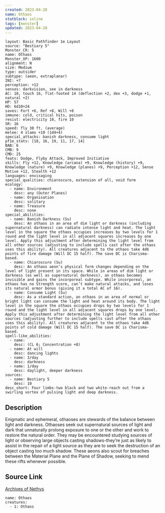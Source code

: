```yaml
---
created: 2023-04-28
name: Othaos
statblock: inline
tags: [monster]
updated: 2023-04-28
---
```

```statblock
layout: Basic Pathfinder 1e Layout
source: "Bestiary 5"
Monster_CR: 5
name: Othaos
Monster_XP: 1600
alignment: N
size: Medium
type: outsider
subtype: (aeon, extraplanar)
INI: +7
perception: +12
senses: darkvision, see in darkness
AC: 18, touch 16, flat-footed 14 (deflection +2, dex +3, dodge +1, natural +2)
HP: 57
HD: 6d10+24
saves: Fort +6, Ref +8, Will +8
immune: cold, critical hits, poison
resist: electricity 10, fire 10
SR: 16
speed: fly 30 ft. (average)
melee: 4 slams +10 (1d4+4)
special_attacks: banish darkness, consume light
pf1e_stats: [18, 16, 19, 11, 17, 14]
BAB: 6
CMB: 9
CMD: 25
feats: Dodge, Flyby Attack, Improved Initiative
skills: Fly +12, Knowledge (arcana) +9, Knowledge (history) +9, Knowledge (nature) +9, Knowledge (planes) +9, Perception +12, Sense Motive +12, Stealth +12
languages: envisaging
special_qualities: chiaroscuro, extension of all, void form
ecology:
  - name: Environment
    desc: any (Outer Planes)
  - name: Organisation
    desc: solitary
  - name: Treasure
    desc: none
special_abilities:
  - name: Banish Darkness (Su)
    desc: An othaos in an area of dim light or darkness (including supernatural darkness) can radiate intense light and heat. The light level in the square the othaos occupies increases by two levels for 1 round and the light level in all adjacent squares increases by one level. Apply this adjustment after determining the light level from all other sources (adjusting to include spells cast after the othaos uses this ability). All creatures adjacent to the othaos take 4d6 points of fire damage (Will DC 15 half). The save DC is Charisma-based.
  - name: Chiaroscuro (Su)
    desc: An othaos aeon’s physical form changes depending on the level of light present in its space. While in areas of dim light or darkness (as well as supernatural darkness), an othaos becomes invisible and gains the incorporeal subtype. While incorporeal, an othaos has no Strength score, can’t make natural attacks, and loses its natural armor bonus (giving it a total AC of 16).
  - name: Consume Light (Su)
    desc: As a standard action, an othaos in an area of normal or bright light can consume the light and heat around its body. The light level in the square the othaos occupies drops by two levels for 1 round and the light level in all adjacent squares drops by one level. Apply this adjustment after determining the light level from all other sources (adjusting further to include spells cast after the othaos uses this ability). All creatures adjacent to the othaos take 4d6 points of cold damage (Will DC 15 half). The save DC is Charisma-based.
spell-like_abilities:
  - name:
    desc: (CL 6; Concentration +8)
  - name: At will
    desc: dancing lights
  - name: 3/day
    desc: darkness
  - name: 1/day
    desc: daylight, deeper darkness
sources:
  - name: Bestiary 5
    desc: 10
desc_short: Four limbs-two black and two white-reach out from a swirling vortex of pulsing light and deep darkness.
```
## Description
Enigmatic and ephemeral, othaoses are stewards of the balance between light and darkness. Othaoses seek out supernatural sources of light and dark that unnaturally prolong exposure to one or the other and work to restore the natural order. They may be encountered studying sources of light or observing large objects casting shadows-they’re just as likely to assist in the repair of a light source as they are to seek the destruction of an object casting too much shadow. These aeons also scout for breaches between the Material Plane and the Plane of Shadow, seeking to mend these rifts whenever possible.
## Source Link
[Archives of Nethys](https://aonprd.com/MonsterDisplay.aspx?ItemName=Othaos)
```encounter-table
name: Othaos
creatures:
  - 1: Othaos
```
